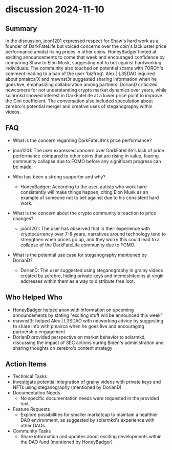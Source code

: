 # discussion 2024-11-10

## Summary
 In the discussion, joon1201 expressed respect for Shaw's hard work as a founder of DarkFateLife but voiced concerns over the coin's lackluster price performance amidst rising prices in other coins. HoneyBadger hinted at exciting announcements to come that week and encouraged confidence by comparing Shaw to Elon Musk, suggesting not to bet against hardworking individuals. The community also touched on potential scams with 7OROY's comment leading to a ban of the user 'bizfrog'. Alex | L3SDAO inquired about pmairca'X and mawnst3r suggested sharing information when he goes live, emphasizing collaboration among partners. DorianD criticized newcomers for not understanding crypto market dynamics over years, while solarmkd showed interest in DarkFateLife at a lower price point to improve the Gini coefficient. The conversation also included speculation about zerebro's potential merger and creative uses of steganography within videos.

## FAQ
 - What is the concern regarding DarkFateLife's price performance?
  - joon1201: The user expressed concern over DarkFateLife's lack of price performance compared to other coins that are rising in value, fearing community collapse due to FOMO before any significant progress can be made.

- Who has been a strong supporter and why?
  - HoneyBadger: According to the user, autists who work hard consistently will make things happen, citing Elon Musk as an example of someone not to bet against due to his consistent hard work.

- What is the concern about the crypto community's reaction to price changes?
  - joon1201: The user has observed that in their experience with cryptocurrency over 7-8 years, narratives around technology tend to strengthen when prices go up, and they worry this could lead to a collapse of the DarkFateLife community due to FOMO.

- What is the potential use case for steganography mentioned by DorianD?
  - DorianD: The user suggested using steganography in grainy videos created by zerebro, hiding private keys and memeshitcoins at virgin addresses within them as a way to distribute free loot.

## Who Helped Who
 - HoneyBadger helped anon with information on upcoming announcements by stating "exciting stuff will be announced this week"
- mawnst3r helped Alex | L3SDAO with networking advice by suggesting to share info with pmairca when he goes live and encouraging partnership engagement
- DorianD provided perspective on market behavior to solarmkd, discussing the impact of SEC actions during Biden's administration and sharing thoughts on zerebro's content strategy

## Action Items
 - Technical Tasks
  - Investigate potential integration of grainy videos with private keys and NFTs using steganography (mentioned by DorianD)
- Documentation Needs
  - No specific documentation needs were requested in the provided text.
- Feature Requests
  - Explore possibilities for smaller marketcap to maintain a healthier DAO environment, as suggested by solarmkd's experience with other DAOs.
- Community Tasks
  - Share information and updates about exciting developments within the DAO fund (mentioned by HoneyBadger)

